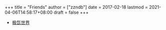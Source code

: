 +++
title = "Friends"
author = ["zzndb"]
date = 2017-02-18
lastmod = 2021-04-06T14:58:17+08:00
draft = false
+++

-   [极氙世界](https://rilzob.com/)
